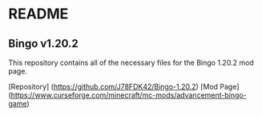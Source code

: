# README

## Bingo v1.20.2

This repository contains all of the necessary files for the Bingo 1.20.2 mod page.

[Repository] (https://github.com/J78FDK42/Bingo-1.20.2)
[Mod Page] (https://www.curseforge.com/minecraft/mc-mods/advancement-bingo-game)